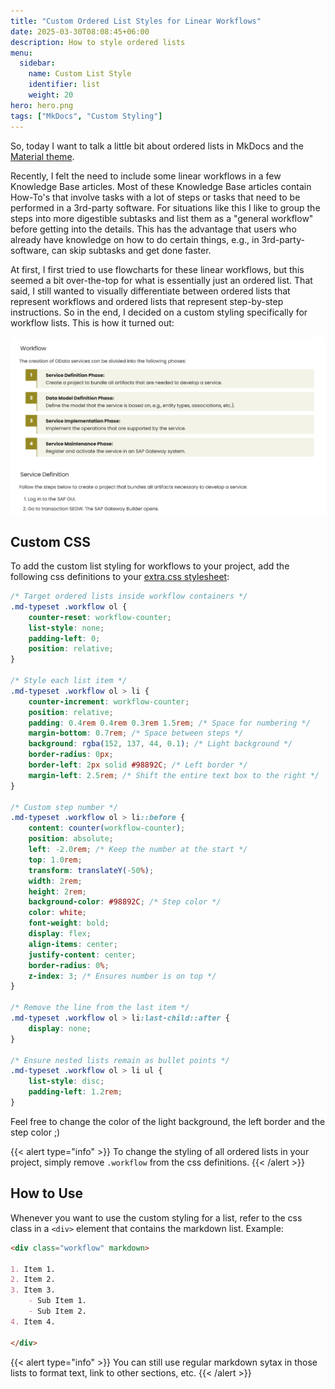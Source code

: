 ```yaml
---
title: "Custom Ordered List Styles for Linear Workflows"
date: 2025-03-30T08:08:45+06:00
description: How to style ordered lists
menu:
  sidebar:
    name: Custom List Style
    identifier: list
    weight: 20
hero: hero.png
tags: ["MkDocs", "Custom Styling"]
---
```


So, today I want to talk a little bit about ordered lists in MkDocs and the [Material theme](https://squidfunk.github.io/mkdocs-material/).

Recently, I felt the need to include some linear workflows in a few Knowledge Base articles. Most of these Knowledge Base articles contain How-To's that involve tasks with a lot of steps or tasks that need to be performed in a 3rd-party software. For situations like this I like to group the steps into more digestible subtasks and list them as a "general workflow" before getting into the details.
This has the advantage that users who already have knowledge on how to do certain things, e.g., in 3rd-party-software, can skip subtasks and get done faster.

At first, I first tried to use flowcharts for these linear workflows, but this seemed a bit over-the-top for what is essentially just an ordered list.
That said, I still wanted to visually differentiate between ordered lists that represent workflows and ordered lists that represent step-by-step instructions.
So in the end, I decided on a custom styling specifically for workflow lists. This is how it turned out:

![custom list](custom-list.png)

## Custom CSS

To add the custom list styling for workflows to your project, add the following css definitions to your [extra.css stylesheet](https://squidfunk.github.io/mkdocs-material/customization/?h=custom#additional-css): 

```css
/* Target ordered lists inside workflow containers */
.md-typeset .workflow ol {
    counter-reset: workflow-counter;
    list-style: none;
    padding-left: 0;
    position: relative;
}

/* Style each list item */
.md-typeset .workflow ol > li {
    counter-increment: workflow-counter;
    position: relative;
    padding: 0.4rem 0.4rem 0.3rem 1.5rem; /* Space for numbering */
    margin-bottom: 0.7rem; /* Space between steps */
    background: rgba(152, 137, 44, 0.1); /* Light background */
    border-radius: 0px;
    border-left: 2px solid #98892C; /* Left border */
    margin-left: 2.5rem; /* Shift the entire text box to the right */
}

/* Custom step number */
.md-typeset .workflow ol > li::before {
    content: counter(workflow-counter);
    position: absolute;
    left: -2.0rem; /* Keep the number at the start */
    top: 1.0rem;
    transform: translateY(-50%);
    width: 2rem;
    height: 2rem;
    background-color: #98892C; /* Step color */
    color: white;
    font-weight: bold;
    display: flex;
    align-items: center;
    justify-content: center;
    border-radius: 0%;
    z-index: 3; /* Ensures number is on top */
}

/* Remove the line from the last item */
.md-typeset .workflow ol > li:last-child::after {
    display: none;
}

/* Ensure nested lists remain as bullet points */
.md-typeset .workflow ol > li ul {
    list-style: disc;
    padding-left: 1.2rem;
}
```

Feel free to change the color of the light background, the left border and the step color ;)

{{< alert type="info" >}}
To change the styling of all ordered lists in your project, simply remove `.workflow` from the css definitions.
{{< /alert >}}


## How to Use

Whenever you want to use the custom styling for a list, refer to the css class in a `<div>` element that contains the markdown list. Example:

```markdown
<div class="workflow" markdown>

1. Item 1.
2. Item 2.
3. Item 3.
    - Sub Item 1.
    - Sub Item 2.
4. Item 4.

</div>
```

{{< alert type="info" >}}
You can still use regular markdown sytax in those lists to format text, link to other sections, etc.
{{< /alert >}}

